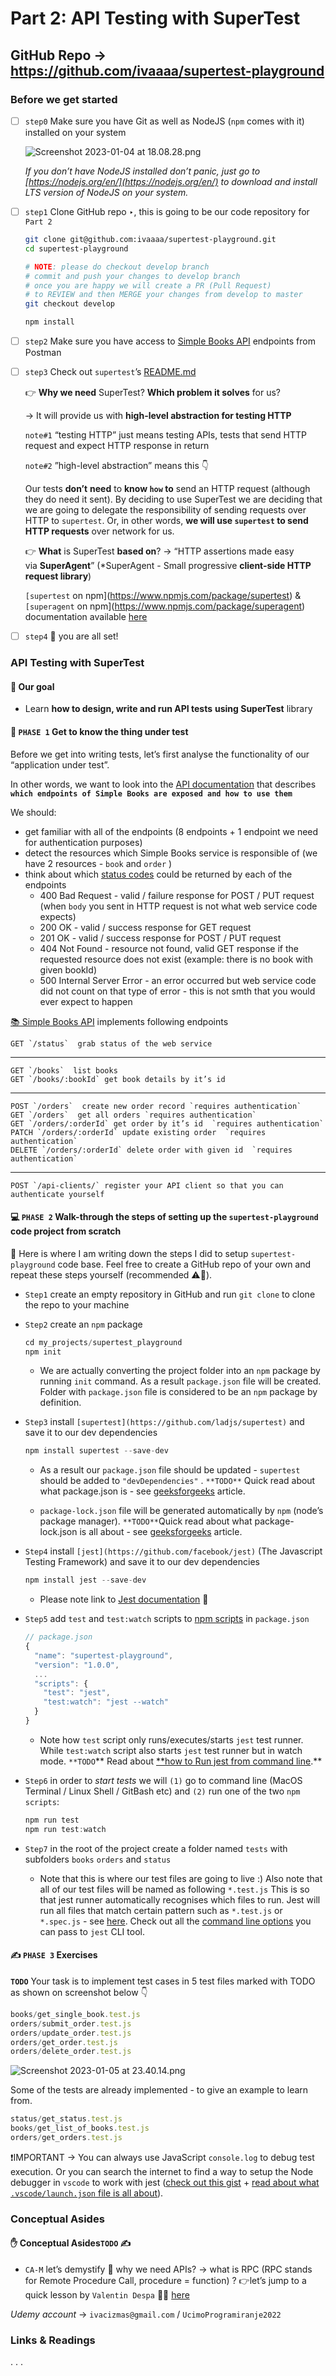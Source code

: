 # Part 2: API Testing with SuperTest

## GitHub Repo → https://github.com/ivaaaa/supertest-playground

### Before we get started

- [ ]  `step0` Make sure you have Git as well as NodeJS (`npm` comes with it) installed on your system
    
    ![Screenshot 2023-01-04 at 18.08.28.png](./assets/part2/Part2_1.png)
    
    *If you don’t have NodeJS installed don’t panic, just go to [https://nodejs.org/en/](https://nodejs.org/en/) to download and install LTS version of NodeJS on your system.* 
    
- [ ]  `step1` Clone GitHub repo ‣, this is going to be our code repository for `Part 2`
    
    ```bash
    git clone git@github.com:ivaaaa/supertest-playground.git
    cd supertest-playground 
    
    # NOTE: please do checkout develop branch 
    # commit and push your changes to develop branch 
    # once you are happy we will create a PR (Pull Request)
    # to REVIEW and then MERGE your changes from develop to master 
    git checkout develop 
    
    npm install
    ```
    
- [ ]  `step2` Make sure you have access to [Simple Books API](https://github.com/vdespa/introduction-to-postman-course/blob/main/simple-books-api.md)  endpoints from Postman
- [ ]  `step3` Check out `supertest`’s  [README.md](https://github.com/ladjs/supertest#readme)
    
    👉 **Why we need** SuperTest? **Which problem it solves** for us? 
    
    → It will provide us with **high-level abstraction for testing HTTP** 
    
    `note#1` “testing HTTP” just means testing APIs, tests that send HTTP request and expect HTTP response in return
    
    `note#2` ”high-level abstraction” means this 👇
    
    Our tests **don’t** **need** to **know `how` to** send an HTTP request (although they do need it sent). By deciding to use SuperTest we are deciding that we are going to delegate the responsibility of sending requests over HTTP to `supertest`. Or, in other words, **we will use `supertest` to send HTTP requests** over network for us.
    
    👉 **What** is SuperTest **based on**? → “HTTP assertions made easy via **SuperAgent**”  (*SuperAgent - Small progressive **client-side HTTP request library**)
    
    `[supertest` on npm](https://www.npmjs.com/package/supertest) & `[superagent` on npm](https://www.npmjs.com/package/superagent)  documentation available [here](https://ladjs.github.io/superagent/) 
    
- [ ]  `step4` 🎉 you are all set!

### API Testing with SuperTest

#### 🎯 Our goal

- Learn **how to design, write and run API tests** **using SuperTest** library

#### 👀 `PHASE 1` **Get to know the thing under test**

Before we get into writing tests, let’s first analyse the functionality of our “application under test”. 

In other words, we want to look into the [API documentation](https://github.com/vdespa/introduction-to-postman-course/blob/main/simple-books-api.md) that describes **`which endpoints of Simple Books are exposed and how to use them`** 

We should: 
- get familiar with all of the endpoints (8 endpoints + 1 endpoint we need for authentication purposes)
- detect the resources which Simple Books service is responsible of (we have 2 resources - `book` and `order` )
- think about which [status codes](https://www.w3.org/Protocols/HTTP/HTRESP.html) could be returned by each of the endpoints
    - 400 Bad Request - valid / failure response for POST / PUT request (when `body` you sent in HTTP request is not what web service code expects)
    - 200 OK - valid / success response for GET request
    - 201 OK - valid / success response for POST / PUT request
    - 404 Not Found - resource not found, valid GET response if the requested resource does not exist (example: there is no book with given bookId)
    - 500 Internal Server Error - an error occurred but web service code did not count on that type of error - this is not smth that you would ever expect to happen
    
[📚 Simple Books API](https://github.com/vdespa/introduction-to-postman-course/blob/main/simple-books-api.md) implements following endpoints

  ```
  GET `/status`  grab status of the web service 
  ```

  ---

  ```
  GET `/books`  list books 
  GET `/books/:bookId` get book details by it’s id 
  ```
  ---

  ```
  POST `/orders`  create new order record `requires authentication`
  GET `/orders`  get all orders `requires authentication`
  GET `/orders/:orderId` get order by it’s id  `requires authentication`
  PATCH `/orders/:orderId` update existing order  `requires authentication`
  DELETE `/orders/:orderId` delete order with given id  `requires authentication`
  ```

  ---

  ```
  POST `/api-clients/` register your API client so that you can authenticate yourself
  ```

#### 💻 `PHASE 2` **Walk-through the steps of setting up the `supertest-playground` code project from scratch**

📌 Here is where I am writing down the steps I did to setup `supertest-playground` code base. Feel free to create a GitHub repo of your own and repeat these steps yourself (recommended ⚠️🙏).

- `Step1` create an empty repository in GitHub and run `git clone` to clone the repo to your machine 

- `Step2` create an `npm` package 

  ```jsx
  cd my_projects/supertest_playground
  npm init 
  ```

  - We are actually converting the project folder into an `npm` package by running `init` command. As a result `package.json` file will be created. Folder with `package.json` file is considered to be an `npm` package by definition.

- `Step3` install `[supertest](https://github.com/ladjs/supertest)` and save it to our dev dependencies 

  ```jsx
  npm install supertest --save-dev
  ```

     - As a result our `package.json` file should be updated - `supertest` should be added to `"devDependencies"` . `**TODO**` Quick read about what package.json is - see [geeksforgeeks](https://www.geeksforgeeks.org/node-js-package-json/) article.

     - `package-lock.json` file will be generated automatically by `npm` (node’s package manager). `**TODO**`Quick read about what package-lock.json is all about - see [geeksforgeeks](https://www.geeksforgeeks.org/difference-between-package-json-and-package-lock-json-files/) article.

- `Step4`  install `[jest](https://github.com/facebook/jest)`  (The Javascript Testing Framework) and save it to our dev dependencies

  ```jsx
  npm install jest --save-dev 
  ```

  - Please note link to [Jest documentation](https://jestjs.io/docs/getting-started) 📌

- `Step5` add `test` and `test:watch` scripts to [npm scripts](https://docs.npmjs.com/cli/v9/using-npm/scripts) in `package.json` 

  ```jsx
  // package.json
  {
    "name": "supertest-playground",
    "version": "1.0.0",
    ...
    "scripts": {
      "test": "jest",
      "test:watch": "jest --watch"
    }
  }
  ```

  - Note how `test` script only runs/executes/starts `jest` test runner. While `test:watch` script also starts `jest` test runner but in watch mode. `**TODO`** Read about [**how to Run jest from command line](https://jestjs.io/docs/cli#running-from-the-command-line).** 

- `Step6` in order to *start tests* we will `(1)` go to command line (MacOS Terminal / Linux Shell / GitBash etc) and `(2)` run one of the two `npm scripts`:   

  ```jsx
  npm run test 
  npm run test:watch
  ```

- `Step7` in the root of the project create a folder named `tests` with subfolders `books` `orders` and `status`

  - Note that this is where our test files are going to live :) Also note that all of our test files will be named as following `*.test.js` This is so that jest runner automatically recognises which files to run. Jest will run all files that match certain pattern such as `*.test.js` or `*.spec.js` - see [here](https://jestjs.io/docs/configuration#testregex-string--arraystring). Check out all the [command line options](https://jestjs.io/docs/cli) you can pass to `jest` CLI tool.

#### ✍️ `PHASE 3` **Exercises**

**`TODO`** Your task is to implement test cases in 5 test files marked with TODO as shown on screenshot below 👇 

  ```jsx
  books/get_single_book.test.js
  orders/submit_order.test.js
  orders/update_order.test.js
  orders/get_order.test.js
  orders/delete_order.test.js
  ```

![Screenshot 2023-01-05 at 23.40.14.png](./assets/part2/Part2_2.png)

Some of the tests are already implemented - to give an example to learn from. 

  ```jsx
  status/get_status.test.js
  books/get_list_of_books.test.js
  orders/get_orders.test.js
  ```

❗IMPORTANT → You can always use JavaScript `console.log` to debug test execution. Or you can search the internet to find a way to setup the Node debugger in `vscode` to work with jest ([check out this gist](https://gist.github.com/jherax/231b2dda7f9cce20e13f4590594fdb70) + [read about what `.vscode/launch.json` file is all about](https://code.visualstudio.com/docs/editor/debugging#_launch-configurations)).

### Conceptual Asides 
#### ✋ Conceptual Asides`TODO` ✍️

- `CA-M`  let’s demystify 🔎 why we need APIs? → what is RPC (RPC stands for Remote Procedure Call, procedure = function) ? 👉let’s jump to a quick lesson by `Valentin Despa` 🧑‍🏫 [here](https://www.youtube.com/watch?v=MdaGuP6-bKs)

*Udemy account* → `ivacizmas@gmail.com` / `UcimoProgramiranje2022`  

### Links & Readings

. . . 

